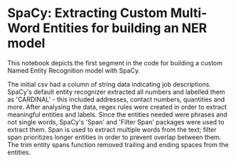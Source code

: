 # SpaCy: Extracting Custom Multi-Word Entities for building an NER model

This notebook depicts the first segment in the code for building a custom Named Entity Recognition model with SpaCy. 

The initial csv had a column of string data indicating job descriptions. SpaCy's default entity recognizer extracted all numbers and labelled them as 'CARDINAL' - this included addresses, contact numbers, quantities and more. After analysing the data, regex rules were created in order to extract meaningful entities and labels. Since the entities needed were phrases and not single words, SpaCy's 'Span' and 'Filter Span' packages were used to extract them. Span is used to extract multiple words from the text; filter span prioritizes longer entities in order to prevent overlap between them. The trim entity spans function removed trailing and ending spaces from the entities. 


